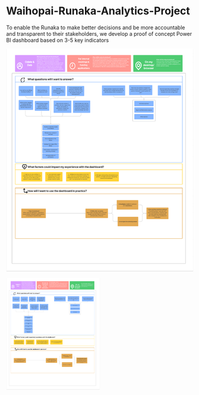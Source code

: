 # Waihopai-Runaka-Analytics-Project
To enable the Runaka to make better decisions and  be more accountable and transparent to their  stakeholders, we develop a proof of concept Power BI dashboard  based on 3-5 key indicators


![persona mapping](/Portfolio_project/PersonaDefinition.png?raw=true "Employee Data title")

<img src="/Portfolio_project/PersonaDefinition.png" width=50% height=auto>
